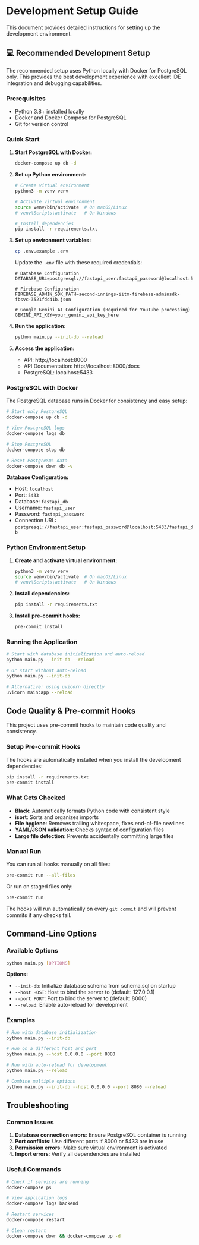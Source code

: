 # Development Setup Guide

This document provides detailed instructions for setting up the development environment.

## 💻 Recommended Development Setup

The recommended setup uses Python locally with Docker for PostgreSQL only. This provides the best development experience with excellent IDE integration and debugging capabilities.

### Prerequisites

- Python 3.8+ installed locally
- Docker and Docker Compose for PostgreSQL
- Git for version control

### Quick Start

1. **Start PostgreSQL with Docker:**
   ```bash
   docker-compose up db -d
   ```

2. **Set up Python environment:**
   ```bash
   # Create virtual environment
   python3 -m venv venv

   # Activate virtual environment
   source venv/bin/activate  # On macOS/Linux
   # venv\Scripts\activate   # On Windows

   # Install dependencies
   pip install -r requirements.txt
   ```

3. **Set up environment variables:**
   ```bash
   cp .env.example .env
   ```

   Update the `.env` file with these required credentials:
   ```env
   # Database Configuration
   DATABASE_URL=postgresql://fastapi_user:fastapi_password@localhost:5433/fastapi_db

   # Firebase Configuration
   FIREBASE_ADMIN_SDK_PATH=second-innings-iitm-firebase-adminsdk-fbsvc-3521fdd41b.json

   # Google Gemini AI Configuration (Required for YouTube processing)
   GEMINI_API_KEY=your_gemini_api_key_here
   ```

4. **Run the application:**
   ```bash
   python main.py --init-db --reload
   ```

5. **Access the application:**
   - API: http://localhost:8000
   - API Documentation: http://localhost:8000/docs
   - PostgreSQL: localhost:5433

### PostgreSQL with Docker

The PostgreSQL database runs in Docker for consistency and easy setup:

```bash
# Start only PostgreSQL
docker-compose up db -d

# View PostgreSQL logs
docker-compose logs db

# Stop PostgreSQL
docker-compose stop db

# Reset PostgreSQL data
docker-compose down db -v
```

**Database Configuration:**
- Host: `localhost`
- Port: `5433`
- Database: `fastapi_db`
- Username: `fastapi_user`
- Password: `fastapi_password`
- Connection URL: `postgresql://fastapi_user:fastapi_password@localhost:5433/fastapi_db`

### Python Environment Setup

1. **Create and activate virtual environment:**
   ```bash
   python3 -m venv venv
   source venv/bin/activate  # On macOS/Linux
   # venv\Scripts\activate   # On Windows
   ```

2. **Install dependencies:**
   ```bash
   pip install -r requirements.txt
   ```

3. **Install pre-commit hooks:**
   ```bash
   pre-commit install
   ```

### Running the Application

```bash
# Start with database initialization and auto-reload
python main.py --init-db --reload

# Or start without auto-reload
python main.py --init-db

# Alternative: using uvicorn directly
uvicorn main:app --reload
```

## Code Quality & Pre-commit Hooks

This project uses pre-commit hooks to maintain code quality and consistency.

### Setup Pre-commit Hooks

The hooks are automatically installed when you install the development dependencies:

```bash
pip install -r requirements.txt
pre-commit install
```

### What Gets Checked

- **Black**: Automatically formats Python code with consistent style
- **isort**: Sorts and organizes imports
- **File hygiene**: Removes trailing whitespace, fixes end-of-file newlines
- **YAML/JSON validation**: Checks syntax of configuration files
- **Large file detection**: Prevents accidentally committing large files

### Manual Run

You can run all hooks manually on all files:

```bash
pre-commit run --all-files
```

Or run on staged files only:

```bash
pre-commit run
```

The hooks will run automatically on every `git commit` and will prevent commits if any checks fail.

## Command-Line Options

### Available Options

```bash
python main.py [OPTIONS]
```

**Options:**
- `--init-db`: Initialize database schema from schema.sql on startup
- `--host HOST`: Host to bind the server to (default: 127.0.0.1)
- `--port PORT`: Port to bind the server to (default: 8000)
- `--reload`: Enable auto-reload for development

### Examples

```bash
# Run with database initialization
python main.py --init-db

# Run on a different host and port
python main.py --host 0.0.0.0 --port 8080

# Run with auto-reload for development
python main.py --reload

# Combine multiple options
python main.py --init-db --host 0.0.0.0 --port 8080 --reload
```

## Troubleshooting

### Common Issues

1. **Database connection errors**: Ensure PostgreSQL container is running
2. **Port conflicts**: Use different ports if 8000 or 5433 are in use
3. **Permission errors**: Make sure virtual environment is activated
4. **Import errors**: Verify all dependencies are installed

### Useful Commands

```bash
# Check if services are running
docker-compose ps

# View application logs
docker-compose logs backend

# Restart services
docker-compose restart

# Clean restart
docker-compose down && docker-compose up -d
```

